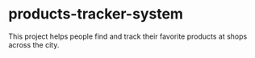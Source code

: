 # products-tracker-system
This project helps people find and track their favorite products at shops across the city.
